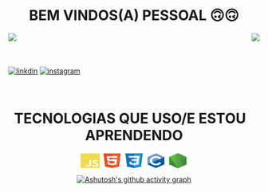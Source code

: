 <h1 align="center">BEM VINDOS(A) PESSOAL 🙃🙃</h1>
<div>
  
  <img  height="170em" src="https://github-readme-stats.vercel.app/api?username=matheusaaguirra&show_icons=true&theme=jolly&include_all_commits=true&count_private=true"/>
  <img align="right" height="160em" src="https://github-readme-stats.vercel.app/api/top-langs/?username=matheusaaguirra&theme=jolly&show_icons=true&hide_border=false&layout=compact"/>
</div>
<br>
<br>

[![linkdin](https://img.shields.io/badge/LinkedIn-0077B5?style=for-the-badge&logo=linkedin&logoColor=white)](https://www.linkedin.com/in/matheus-aguirra/)
[![instagram](https://img.shields.io/badge/Instagram-E4405F?style=for-the-badge&logo=instagram&logoColor=white)](https://www.instagram.com/matheus.aguirra/)

<div  align="center"> 
  <div style="display: inline_block"><br>
    <img align="left" height="250">
    <h1 align="center">TECNOLOGIAS QUE USO/E ESTOU APRENDENDO</h1>
    <img align="center" height="30" width="40" alt="js-icon"  src="https://raw.githubusercontent.com/devicons/devicon/master/icons/javascript/javascript-plain.svg">
    <img align="center" height="30" width="40" alt="html-icon" src="https://raw.githubusercontent.com/devicons/devicon/master/icons/html5/html5-original.svg">
    <img align="center" height="30" width="40" alt="css-icon" src="https://raw.githubusercontent.com/devicons/devicon/master/icons/css3/css3-original.svg">
    <img align="center" height="30" width="40" alt="c-icon" src="https://raw.githubusercontent.com/devicons/devicon/master/icons/c/c-original.svg">
    <img align="center" height="30" width="40" alt="nodejs-icon" src="https://raw.githubusercontent.com/devicons/devicon/master/icons/nodejs/nodejs-original.svg">
    
   </div>
   
[![Ashutosh's github activity graph](https://github-readme-activity-graph.vercel.app/graph?username=matheusaaguirra&bg_color=230449&color=ff0fef&line=9e4c98&point=d91aff&area=true&hide_border=true)](https://github.com/ashutosh00710/github-readme-activity-graph)
